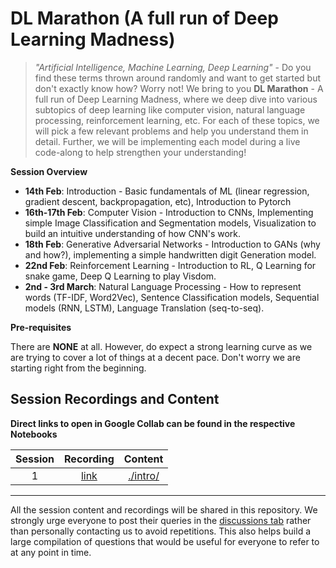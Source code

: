 # DL Marathon (A full run of Deep Learning Madness)

> *"Artificial Intelligence, Machine Learning, Deep Learning"* - Do you find these terms thrown around randomly and want to get started but don't exactly know how? Worry not! We bring to you **DL Marathon** - A full run of Deep Learning Madness, where we deep dive into various subtopics of deep learning like computer vision, natural language processing, reinforcement learning, etc. For each of these topics, we will pick a few relevant problems and help you understand them in detail. Further, we will be implementing each model during a live code-along to help strengthen your understanding!

**Session Overview**

- **14th Feb**: Introduction - Basic fundamentals of ML (linear regression, gradient descent, backpropagation, etc), Introduction to Pytorch
- **16th-17th Feb**: Computer Vision - Introduction to CNNs, Implementing simple Image Classification and Segmentation models, Visualization to build an intuitive understanding of how CNN's work.
- **18th Feb**: Generative Adversarial Networks - Introduction to GANs (why and how?), implementing a simple handwritten digit Generation model.
- **22nd Feb**: Reinforcement Learning - Introduction to RL, Q Learning for snake game, Deep Q Learning to play Visdom.
- **2nd - 3rd March**: Natural Language Processing - How to represent words (TF-IDF, Word2Vec), Sentence Classification models, Sequential models (RNN, LSTM), Language Translation (seq-to-seq).

**Pre-requisites**

There are **NONE** at all. However, do expect a strong learning curve as we are trying to cover a lot of things at a decent pace. Don't worry we are starting right from the beginning.

## Session Recordings and Content

**Direct links to open in Google Collab can be found in the respective Notebooks**

| Session | Recording | Content |
| :------:|:--------------:| :------:|
| 1 | [link](https://drive.google.com/file/d/100KnFhLVJP__Lcg7gsmfygGHAwVswBbH/view?usp=sharing) | [./intro/](https://github.com/analytics-club-iitm/DL-Marathon/tree/main/intro) |

---
All the session content and recordings will be shared in this repository. We strongly urge everyone to post their queries in the [discussions tab](https://github.com/analytics-club-iitm/DL-Marathon/discussions/) rather than personally contacting us to avoid repetitions. This also helps build a large compilation of questions that would be useful for everyone to refer to at any point in time. 